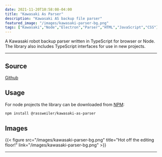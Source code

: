 ```yaml
---
date: 2021-11-20T10:58:08-04:00
title: "Kawasaki As Parser"
description: "Kawasaki AS backup file parser"
featured_image: "/images/kawasaki-parser-bg.png"
tags: ["Kawasaki","Node","Electron","Parser","HTML","JavaScript","CSS"]
---
```


A Kawasaki robot backup parser written in TypeScript for browser or Node. The library also includes TypeScript interfaces for use in new projects. 

<!--more-->

___

## Source

[Github](https://github.com/rassweiler/kawasaki-as-parser)

## Usage

For node projects the library can be downloaded from [NPM](https://www.npmjs.com/package/@rassweiler/kawasaki-as-parser):

```zsh
npm install @rassweiler/kawasaki-as-parser
``` 

## Images

{{< figure src="/images/kawasaki-parser-bg.png" title="Hot off the editing floor!" link="/images/kawasaki-parser-bg.png" >}}

___